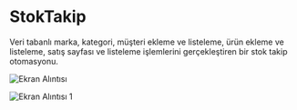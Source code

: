 # StokTakip
Veri tabanlı marka, kategori, müşteri ekleme ve listeleme, ürün ekleme ve listeleme, satış sayfası ve listeleme işlemlerini gerçekleştiren bir stok takip otomasyonu.

![Ekran Alıntısı](https://github.com/user-attachments/assets/5f8aec47-f732-45e1-ad1a-5c706f9e8f4c)

![Ekran Alıntısı 1](https://github.com/user-attachments/assets/1ec54dfc-faf0-4d01-ad5e-49704bf7ae97)
